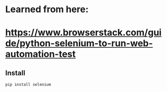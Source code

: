 # Learned from here:
# https://www.browserstack.com/guide/python-selenium-to-run-web-automation-test

## Install
```bash
pip install selenium
```
